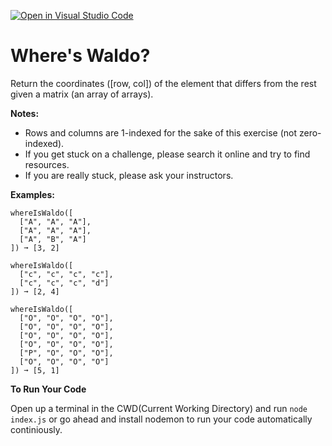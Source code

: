 [![Open in Visual Studio Code](https://classroom.github.com/assets/open-in-vscode-718a45dd9cf7e7f842a935f5ebbe5719a5e09af4491e668f4dbf3b35d5cca122.svg)](https://classroom.github.com/online_ide?assignment_repo_id=14533511&assignment_repo_type=AssignmentRepo)
# Where's Waldo?

Return the coordinates ([row, col]) of the element that differs from the rest given a matrix (an array of arrays).

**Notes:**
- Rows and columns are 1-indexed for the sake of this exercise (not zero-indexed).
- If you get stuck on a challenge, please search it online and try to find resources.
- If you are really stuck, please ask your instructors.

**Examples:**
```
whereIsWaldo([
  ["A", "A", "A"],
  ["A", "A", "A"],
  ["A", "B", "A"]
]) ➞ [3, 2]

whereIsWaldo([
  ["c", "c", "c", "c"],
  ["c", "c", "c", "d"]
]) ➞ [2, 4]

whereIsWaldo([
  ["O", "O", "O", "O"],
  ["O", "O", "O", "O"],
  ["O", "O", "O", "O"],
  ["O", "O", "O", "O"],
  ["P", "O", "O", "O"],
  ["O", "O", "O", "O"]
]) ➞ [5, 1]

```

**To Run Your Code**

Open up a terminal in the CWD(Current Working Directory) and run `node index.js` or go ahead and install nodemon to run your code automatically continiously.
